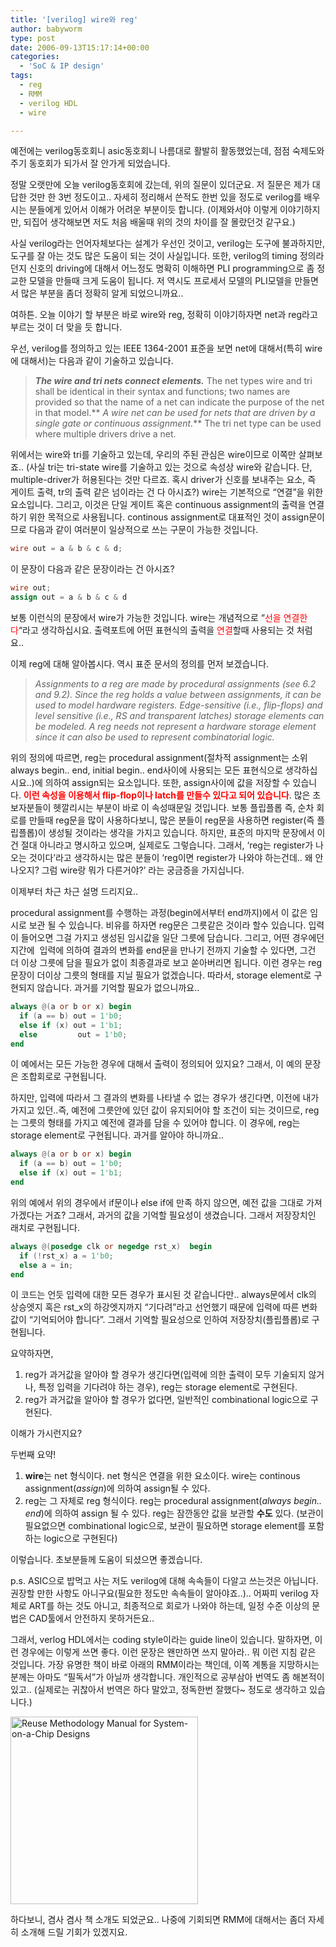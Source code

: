 ```yaml
---
title: '[verilog] wire와 reg'
author: babyworm
type: post
date: 2006-09-13T15:17:14+00:00
categories:
  - 'SoC & IP design'
tags:
  - reg
  - RMM
  - verilog HDL
  - wire

---
```

예전에는 verilog동호회니 asic동호회니 나름대로 활발히 활동했었는데, 점점 숙제도와주기 동호회가 되가서 잘 안가게 되었습니다.

정말 오랫만에 오늘 verilog동호회에 갔는데, 위의 질문이 있더군요. 저 질문은 제가 대답한 것만 한 3번 정도이고.. 자세히 정리해서 쓴적도 한번 있을 정도로 verilog를 배우시는 분들에게 있어서 이해가 어려운 부분이듯 합니다. (이제와서야 이렇게 이야기하지만, 되집어 생각해보면 저도 처음 배울때 위의 것의 차이를 잘 몰랐던것 같구요.)

사실 verilog라는 언어자체보다는 설계가 우선인 것이고, verilog는 도구에 불과하지만, 도구를 잘 아는 것도 많은 도움이 되는 것이 사실입니다. 또한, verilog의 timing 정의라던지 신호의 driving에 대해서 어느정도 명확히 이해하면 PLI programming으로 좀 정교한 모델을 만들때 크게 도움이 됩니다.
저 역시도 프로세서 모델의 PLI모델을 만들면서 많은 부분을 좀더 정확히 알게 되었으니까요..

여하튼. 오늘 이야기 할 부분은 바로 wire와 reg, 정확히 이야기하자면 net과 reg라고 부르는 것이 더 맞을 듯 합니다.

우선, verilog를 정의하고 있는 IEEE 1364-2001 표준을 보면 net에 대해서(특히 wire에 대해서)는 다음과 같이 기술하고 있습니다.

> **_The wire and tri nets connect elements._** The net types wire and tri shall be identical in their syntax and functions; two names are provided so that the name of a net can indicate the purpose of the net in that model.** _A wire net can be used for nets that are driven by a single gate or continuous assignment._** The tri net type can be used where multiple drivers drive a net.

위에서는 wire와 tri를 기술하고 있는데, 우리의 주된 관심은 wire이므로 이쪽만 살펴보죠.. (사실 tri는 tri-state wire를 기술하고 있는 것으로 속성상 wire와 같습니다. 단, multiple-driver가 허용된다는 것만 다르죠. 혹시 driver가 신호를 보내주는 요소, 즉 게이트 출력, tr의 출력 같은 넘이라는 건 다 아시죠?)
wire는 기본적으로 “연결”을 위한 요소입니다. 그리고, 이것은 단일 게이트 혹은 continuous assignment의 출력을 연결하기 위한 목적으로 사용됩니다.
continous assignment로 대표적인 것이 assign문이므로 다음과 같이 여러분이 일상적으로 쓰는 구문이 가능한 것입니다.

```verilog
wire out = a & b & c & d;
```

이 문장이 다음과 같은 문장이라는 건 아시죠?

```verilog
wire out;
assign out = a & b & c & d
```

보통 이런식의 문장에서 wire가 가능한 것입니다. wire는 개념적으로 “<span style="color: #ff0000;">선을 연결한다</span>“라고 생각하십시요.
출력포트에 어떤 표현식의 출력을 <span style="color: #ff0000;">연결</span>할때 사용되는 것 처럼요..

이제 reg에 대해 알아봅시다. 역시 표준 문서의 정의를 먼저 보겠습니다.

> _Assignments to a reg are made by procedural assignments (see 6.2 and 9.2). Since the reg holds a value between assignments, it can be used to model hardware registers. Edge-sensitive (i.e., flip-flops) and level sensitive (i.e., RS and transparent latches) storage elements can be modeled. A reg needs not represent a hardware storage element since it can also be used to represent combinatorial logic._

위의 정의에 따르면, reg는 procedural assignment(절차적 assignment는 소위 always begin.. end, initial begin.. end사이에 사용되는 모든 표현식으로 생각하십시요..)에 의하여 assign되는 요소입니다. 또한, assign사이에 값을 저장할 수 있습니다. <span style="color: #ff0000;"><strong>이런 속성을 이용해서 flip-flop이나 latch를 만들수 있다고 되어 있습니다</strong></span>. 많은 초보자분들이 헷깔리시는 부분이 바로 이 속성때문일 것입니다. 보통 플립플롭 즉, 순차 회로를 만들때 reg문을 많이 사용하다보니, 많은 분들이 reg문을 사용하면 register(즉 플립플롭)이 생성될 것이라는 생각을 가지고 있습니다.
하지만, 표준의 마지막 문장에서 이건 절대 아니라고 명시하고 있으며, 실제로도 그렇습니다.
그래서, ‘reg는 register가 나오는 것이다’라고 생각하시는 많은 분들이 ‘reg이면 register가 나와야 하는건데.. 왜 안나오지? 그럼 wire랑 뭐가 다른거야?’ 라는 궁금증을 가지십니다.

이제부터 차근 차근 설명 드리지요..

procedural assignment를 수행하는 과정(begin에서부터 end까지)에서 이 값은 임시로 보관 될 수 있습니다.
비유를 하자면 reg문은 그릇같은 것이라 할수 있습니다. 입력이 들어오면 그걸 가지고 생성된 임시값을 일단 그릇에 담습니다. 그리고, 어떤 경우에던지간에  입력에 의하여 결과의 변화를 end문을 만나기 전까지 기술할 수 있다면, 그건 더 이상 그릇에 담을 필요가 없이 최종결과로 보고 쏟아버리면 됩니다.
이런 경우는 reg문장이 더이상 그릇의 형태를 지닐 필요가 없겠습니다.
따라서, storage element로 구현되지 않습니다. 과거를 기억할 필요가 없으니까요..

```verilog
always @(a or b or x) begin
  if (a == b) out = 1'b0;
  else if (x) out = 1'b1;
  else         out = 1'b0;
end
```

이 예에서는 모든 가능한 경우에 대해서 출력이 정의되어 있지요? 그래서, 이 예의 문장은 조합회로로 구현됩니다.

하지만, 입력에 따라서 그 결과의 변화를 나타낼 수 없는 경우가 생긴다면, 이전에 내가 가지고 있던..즉, 예전에 그릇안에 있던 값이 유지되어야 할 조건이 되는 것이므로, reg는 그릇의 형태를 가지고 예전에 결과를 담을 수 있어야 합니다.
이 경우에, reg는 storage element로 구현됩니다. 과거를 알아야 하니까요..

```verilog
always @(a or b or x) begin
  if (a == b) out = 1'b0;
  else if (x) out = 1'b1;
end
```

위의 예에서 위의 경우에서 if문이나 else if에 만족 하지 않으면, 예전 값을 그대로 가져 가겠다는 거죠? 그래서, 과거의 값을 기억할 필요성이 생겼습니다. 그래서 저장장치인 래치로 구현됩니다.

```verilog
always @(posedge clk or negedge rst_x)  begin
  if (!rst_x) a = 1'b0;
  else a = in;
end
```

이 코드는 언듯 입력에 대한 모든 경우가 표시된 것 같습니다만.. always문에서 clk의 상승엣지 혹은 rst_x의 하강엣지까지 “기다려”라고 선언했기 때문에 입력에 따른 변화값이 “기억되어야 합니다”. 그래서 기억할 필요성으로 인하여 저장장치(플립플롭)로 구현됩니다.

요약하자면,
1) reg가 과거값을 알아야 할 경우가 생긴다면(입력에 의한 출력이 모두 기술되지 않거나, 특정 입력을 기다려야 하는 경우), reg는 storage element로 구현된다.
2) reg가 과거값을 알아야 할 경우가 없다면, 일반적인 combinational logic으로 구현된다.

이해가 가시런지요?

두번째 요약!

1) **wire**는 net 형식이다. net 형식은 연결을 위한 요소이다. wire는 continous assignment(_assign_)에 의하여 assign될 수 있다.
2) reg는 그 자체로 reg 형식이다. reg는 procedural assignment(_always begin.. end_)에 의하여 assign 될 수 있다. reg는 잠깐동안 값을 보관할 **수도** 있다. (보관이 필요없으면 combinational logic으로, 보관이 필요하면 storage element를 포함하는 logic으로 구현된다)

이렇습니다.
초보분들께 도움이 되셨으면 좋겠습니다.

p.s.
ASIC으로 밥먹고 사는 저도 verilog에 대해 속속들이 다알고 쓰는것은 아닙니다. 권장할 만한 사항도 아니구요(필요한 정도만 속속들이 알아야죠..).. 어짜피 verilog 자체로 ART를 하는 것도 아니고, 최종적으로 회로가 나와야 하는데, 일정 수준 이상의 문법은 CAD툴에서 안전하지 못하거든요..

그래서, verlog HDL에서는 coding style이라는 guide line이 있습니다.
말하자면, 이런 경우에는 이렇게 쓰면 좋다. 이런 문장은 왠만하면 쓰지 말아라.. 뭐 이런 지침 같은 것입니다. 가장 유명한 책이 바로 아래의 RMM이라는 책인데, 이쪽 계통을 지망하시는 분께는 아마도 “필독서”가 아닐까 생각합니다. 개인적으로 공부삼아 번역도 좀 해본적이 있고.. (실제로는 귀찮아서 번역은 하다 말았고, 정독한번 잘했다~ 정도로 생각하고 있습니다.)

[<img loading="lazy" decoding="async" class="alignnone" title="Reuse Methodology Manual for System-on-a-Chip Designs" src="https://ecx.images-amazon.com/images/I/41JE3t%2BAoLL._BO2,204,203,200_PIsitb-sticker-arrow-click,TopRight,35,-76_AA300_SH20_OU01_.jpg" width="300">][1]

하다보니, 겸사 겸사 책 소개도 되었군요.. 나중에 기회되면 RMM에 대해서는 좀더 자세히 소개해 드릴 기회가 있겠지요.

 [1]: http://www.amazon.com/Reuse-Methodology-Manual-System--Designs/dp/0387740988/ref=sr_1_1?s=books&ie=UTF8&qid=1334505770&sr=1-1

